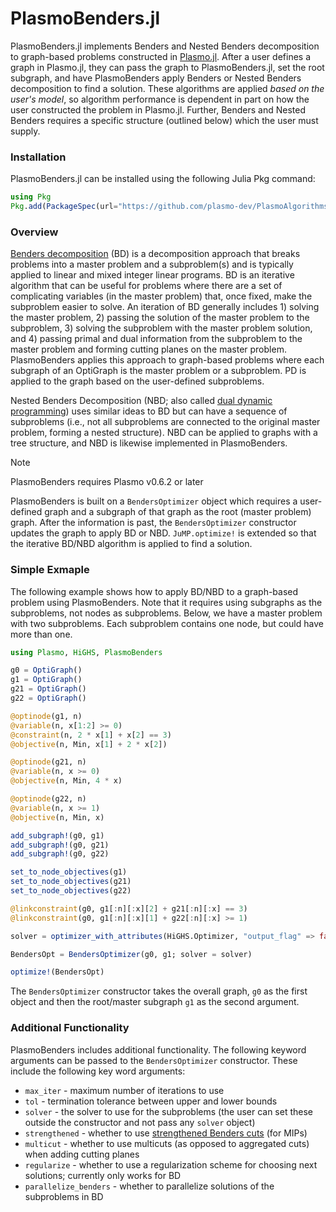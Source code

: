 # PlasmoBenders.jl

PlasmoBenders.jl implements Benders and Nested Benders decomposition to graph-based problems constructed in [Plasmo.jl](https://github.com/plasmo-dev/Plasmo.jl). After a user defines a graph in Plasmo.jl, they can pass the graph to PlasmoBenders.jl, set the root subgraph, and have PlasmoBenders apply Benders or Nested Benders decomposition to find a solution. These algorithms are applied *based on the user's model*, so algorithm performance is dependent in part on how the user constructed the problem in Plasmo.jl. Further, Benders and Nested Benders requires a specific structure (outlined below) which the user must supply. 

### Installation

PlasmoBenders.jl can be installed using the following Julia Pkg command: 

```julia
using Pkg
Pkg.add(PackageSpec(url="https://github.com/plasmo-dev/PlasmoAlgorithms.jl/lib/PlasmoBenders"))
```

### Overview

[Benders decomposition](https://en.wikipedia.org/wiki/Benders_decomposition) (BD) is a decomposition approach that breaks problems into a master problem and a subproblem(s) and is typically applied to linear and mixed integer linear programs. BD is an iterative algorithm that can be useful for problems where there are a set of complicating variables (in the master problem) that, once fixed, make the subproblem easier to solve. An iteration of BD generally includes 1) solving the master problem, 2) passing the solution of the master problem to the subproblem, 3) solving the subproblem with the master problem solution, and 4) passing primal and dual information from the subproblem to the master problem and forming cutting planes on the master problem. PlasmoBenders applies this approach to graph-based problems where each subgraph of an OptiGraph is the master problem or a subproblem. PD is applied to the graph based on the user-defined subproblems. 

Nested Benders Decomposition (NBD; also called [dual dynamic programming](https://www-sciencedirect-com.ezproxy.library.wisc.edu/science/article/pii/S0098135421000430)) uses similar ideas to BD but can have a sequence of subproblems (i.e., not all subproblems are connected to the original master problem, forming a nested structure). NBD can be applied to graphs with a tree structure, and NBD is likewise implemented in PlasmoBenders.

> [!NOTE]  
> PlasmoBenders requires Plasmo v0.6.2 or later

PlasmoBenders is built on a `BendersOptimizer` object which requires a user-defined graph and a subgraph of that graph as the root (master problem) graph. After the information is past, the `BendersOptimizer` constructor updates the graph to apply BD or NBD. `JuMP.optimize!` is extended so that the iterative BD/NBD algorithm is applied to find a solution. 


### Simple Exmaple
The following example shows how to apply BD/NBD to a graph-based problem using PlasmoBenders. Note that it requires using subgraphs as the subproblems, not nodes as subproblems. Below, we have a master problem with two subproblems. Each subproblem contains one node, but could have more than one.

```julia
using Plasmo, HiGHS, PlasmoBenders

g0 = OptiGraph()
g1 = OptiGraph()
g21 = OptiGraph()
g22 = OptiGraph()

@optinode(g1, n)
@variable(n, x[1:2] >= 0)
@constraint(n, 2 * x[1] + x[2] == 3)
@objective(n, Min, x[1] + 2 * x[2])

@optinode(g21, n)
@variable(n, x >= 0)
@objective(n, Min, 4 * x)

@optinode(g22, n)
@variable(n, x >= 1)
@objective(n, Min, x)

add_subgraph!(g0, g1)
add_subgraph!(g0, g21)
add_subgraph!(g0, g22)

set_to_node_objectives(g1)
set_to_node_objectives(g21)
set_to_node_objectives(g22)

@linkconstraint(g0, g1[:n][:x][2] + g21[:n][:x] == 3)
@linkconstraint(g0, g1[:n][:x][1] + g22[:n][:x] >= 1)

solver = optimizer_with_attributes(HiGHS.Optimizer, "output_flag" => false)

BendersOpt = BendersOptimizer(g0, g1; solver = solver)

optimize!(BendersOpt)
```

The `BendersOptimizer` constructor takes the overall graph, `g0` as the first object and then the root/master subgraph `g1` as the second argument. 

### Additional Functionality

PlasmoBenders includes additional functionality. The following keyword arguments can be passed to the `BendersOptimizer` constructor. These include the following key word arguments: 

 * `max_iter` - maximum number of iterations to use
 * `tol` - termination tolerance between upper and lower bounds
 * `solver` - the solver to use for the subproblems (the user can set these outside the constructor and not pass any `solver` object)
 * `strengthened` - whether to use [strengthened Benders cuts](https://link.springer.com/article/10.1007/s10107-018-1249-5) (for MIPs)
 * `multicut` - whether to use multicuts (as opposed to aggregated cuts) when adding cutting planes
 * `regularize` - whether to use a regularization scheme for choosing next solutions; currently only works for BD
 * `parallelize_benders` - whether to parallelize solutions of the subproblems in BD

